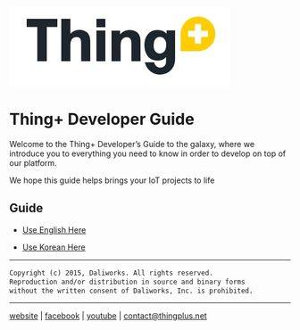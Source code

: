 
![thingplus_logo](./doc/images/tp_logo.png)


# Thing+ Developer Guide
Welcome to the Thing+ Developer’s Guide to the galaxy, where we introduce you to everything you need to know in order to develop on top of our platform.

We hope this guide helps brings your IoT projects to life


## Guide
- [Use English Here](./doc/README_en.md)

- [Use Korean Here](./doc/README_kr.md)




---

```
Copyright (c) 2015, Daliworks. All rights reserved.
Reproduction and/or distribution in source and binary forms
without the written consent of Daliworks, Inc. is prohibited.
```

---
[website](https://thingplus.net/) | [facebook](https://www.facebook.com/thingplus) | [youtube](https://www.youtube.com/channel/UCa7T7hj3F0x7brM6htUasyQ) | <contact@thingplus.net>
